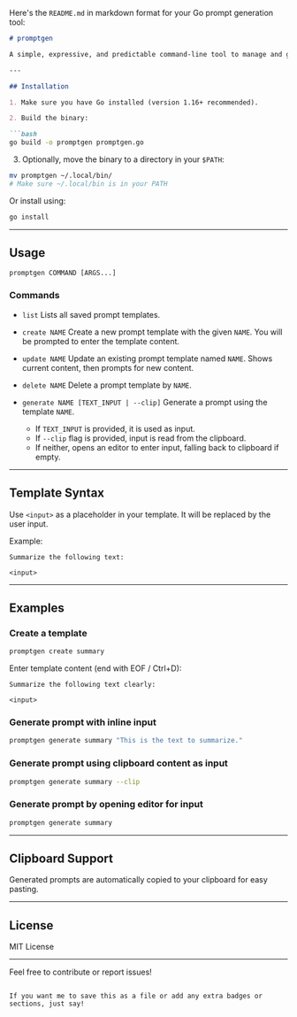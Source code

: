 Here's the `README.md` in markdown format for your Go prompt generation tool:

````markdown
# promptgen

A simple, expressive, and predictable command-line tool to manage and generate prompts from templates.

---

## Installation

1. Make sure you have Go installed (version 1.16+ recommended).

2. Build the binary:

```bash
go build -o promptgen promptgen.go
````

3. Optionally, move the binary to a directory in your `$PATH`:

```bash
mv promptgen ~/.local/bin/
# Make sure ~/.local/bin is in your PATH
```

Or install using:

```bash
go install
```

---

## Usage

```
promptgen COMMAND [ARGS...]
```

### Commands

* `list`
  Lists all saved prompt templates.

* `create NAME`
  Create a new prompt template with the given `NAME`. You will be prompted to enter the template content.

* `update NAME`
  Update an existing prompt template named `NAME`. Shows current content, then prompts for new content.

* `delete NAME`
  Delete a prompt template by `NAME`.

* `generate NAME [TEXT_INPUT | --clip]`
  Generate a prompt using the template `NAME`.

  * If `TEXT_INPUT` is provided, it is used as input.
  * If `--clip` flag is provided, input is read from the clipboard.
  * If neither, opens an editor to enter input, falling back to clipboard if empty.

---

## Template Syntax

Use `<input>` as a placeholder in your template. It will be replaced by the user input.

Example:

```
Summarize the following text:

<input>
```

---

## Examples

### Create a template

```bash
promptgen create summary
```

Enter template content (end with EOF / Ctrl+D):

```
Summarize the following text clearly:

<input>
```

### Generate prompt with inline input

```bash
promptgen generate summary "This is the text to summarize."
```

### Generate prompt using clipboard content as input

```bash
promptgen generate summary --clip
```

### Generate prompt by opening editor for input

```bash
promptgen generate summary
```

---

## Clipboard Support

Generated prompts are automatically copied to your clipboard for easy pasting.

---

## License

MIT License

---

Feel free to contribute or report issues!

```

If you want me to save this as a file or add any extra badges or sections, just say!
```

